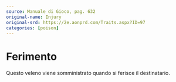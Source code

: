 ```yaml
---
source: Manuale di Gioco, pag. 632
original-name: Injury
original-srd: https://2e.aonprd.com/Traits.aspx?ID=97
categories: [poison]
---
```


# Ferimento

Questo veleno viene somministrato quando si ferisce il destinatario.
